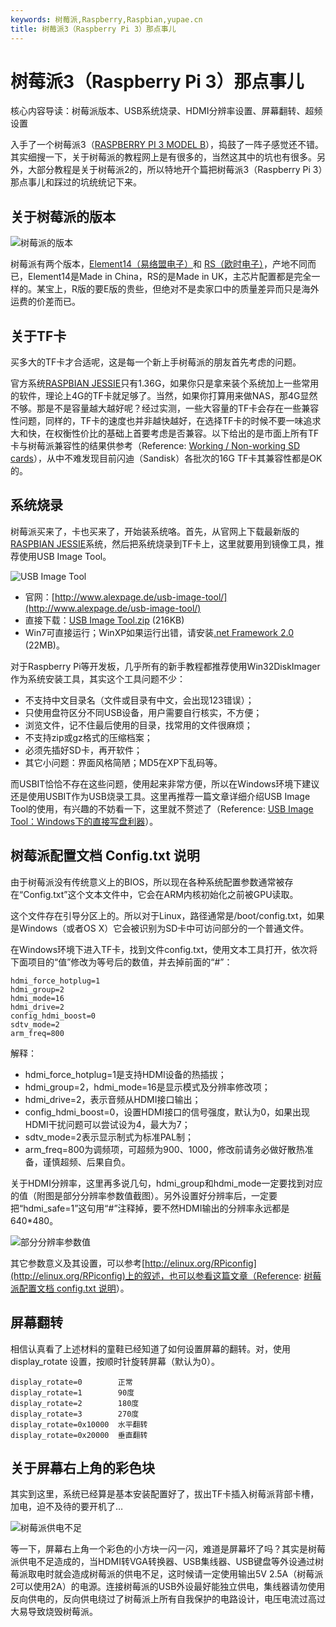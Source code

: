 ```yaml
---
keywords: 树莓派,Raspberry,Raspbian,yupae.cn
title: 树莓派3（Raspberry Pi 3）那点事儿
---
```


# 树莓派3（Raspberry Pi 3）那点事儿      

核心内容导读：树莓派版本、USB系统烧录、HDMI分辨率设置、屏幕翻转、超频设置

入手了一个树莓派3（[RASPBERRY PI 3 MODEL B](https://www.raspberrypi.org/products/raspberry-pi-3-model-b/)），捣鼓了一阵子感觉还不错。其实细搜一下，关于树莓派的教程网上是有很多的，当然这其中的坑也有很多。另外，大部分教程是关于树莓派2的，所以特地开个篇把树莓派3（Raspberry Pi 3）那点事儿和踩过的坑统统记下来。

## 关于树莓派的版本

![树莓派的版本](http://www.yupae.net/images/raspberryforversion.jpg)

树莓派有两个版本，[Element14（易络盟电子）](http://cn.element14.com/)和 [RS（欧时电子）](http://china.rs-online.com/web/)，产地不同而已，Element14是Made in China，RS的是Made in UK，主芯片配置都是完全一样的。某宝上，R版的要E版的贵些，但绝对不是卖家口中的质量差异而只是海外运费的价差而已。

## 关于TF卡

买多大的TF卡才合适呢，这是每一个新上手树莓派的朋友首先考虑的问题。

官方系统[RASPBIAN JESSIE](https://www.raspberrypi.org/downloads/raspbian/)只有1.36G，如果你只是拿来装个系统加上一些常用的软件，理论上4G的TF卡就足够了。当然，如果你打算用来做NAS，那4G显然不够。那是不是容量越大越好呢？经过实测，一些大容量的TF卡会存在一些兼容性问题，同样的，TF卡的速度也并非越快越好，在选择TF卡的时候不要一味追求大和快，在权衡性价比的基础上首要考虑是否兼容。以下给出的是市面上所有TF卡与树莓派兼容性的结果供参考（Reference: [Working / Non-working SD cards](http://elinux.org/RPi_SD_cards)），从中不难发现目前闪迪（Sandisk）各批次的16G TF卡其兼容性都是OK的。

## 系统烧录

树莓派买来了，卡也买来了，开始装系统咯。首先，从官网上下载最新版的[RASPBIAN JESSIE](https://www.raspberrypi.org/downloads/raspbian/)系统，然后把系统烧录到TF卡上，这里就要用到镜像工具，推荐使用USB Image Tool。

![USB Image Tool](http://segmentfault.com/img/bVciD3)

*   官网：[http://www.alexpage.de/usb-image-tool/](http://www.alexpage.de/usb-image-tool/)
*   直接下载：[USB Image Tool.zip](http://pan.baidu.com/share/link?shareid=4232180688&amp;uk=605377859) (216KB)
*   Win7可直接运行；WinXP如果运行出错，请安装[.net Framework 2.0](https://www.microsoft.com/zh-cn/download/details.aspx?id=1639) (22MB)。

对于Raspberry Pi等开发板，几乎所有的新手教程都推荐使用Win32DiskImager作为系统安装工具，其实这个工具问题不少：

*   不支持中文目录名（文件或目录有中文，会出现123错误）；
*   只使用盘符区分不同USB设备，用户需要自行核实，不方便；
*   浏览文件，记不住最后使用的目录，找常用的文件很麻烦；
*   不支持zip或gz格式的压缩档案；
*   必须先插好SD卡，再开软件；
*   其它小问题：界面风格简陋；MD5在XP下乱码等。

而USBIT恰恰不存在这些问题，使用起来非常方便，所以在Windows环境下建议还是使用USBIT作为USB烧录工具。这里再推荐一篇文章详细介绍USB Image Tool的使用，有兴趣的不妨看一下，这里就不赘述了（Reference: [USB Image Tool：Windows下的直接写盘利器](https://segmentfault.com/a/1190000000492510)）。

## 树莓派配置文档 Config.txt 说明

由于树莓派没有传统意义上的BIOS，所以现在各种系统配置参数通常被存在“Config.txt”这个文本文件中，它会在ARM内核初始化之前被GPU读取。

这个文件存在引导分区上的。所以对于Linux，路径通常是/boot/config.txt，如果是Windows（或者OS X）它会被识别为SD卡中可访问部分的一个普通文件。

在Windows环境下进入TF卡，找到文件config.txt，使用文本工具打开，依次将下面项目的“值”修改为等号后的数值，并去掉前面的“#”：

```
hdmi_force_hotplug=1
hdmi_group=2
hdmi_mode=16
hdmi_drive=2
config_hdmi_boost=0
sdtv_mode=2
arm_freq=800  
```


解释：

*   hdmi_force_hotplug=1是支持HDMI设备的热插拔；
*   hdmi_group=2，hdmi_mode=16是显示模式及分辨率修改项；
*   hdmi_drive=2，表示音频从HDMI接口输出；
*   config_hdmi_boost=0，设置HDMI接口的信号强度，默认为0，如果出现HDMI干扰问题可以尝试设为4，最大为7；
*   sdtv_mode=2表示显示制式为标准PAL制；
*   arm_freq=800为调频项，可超频为900、1000，修改前请务必做好散热准备，谨慎超频、后果自负。

关于HDMI分辨率，这里再多说几句，hdmi_group和hdmi_mode一定要找到对应的值（附图是部分分辨率参数值截图）。另外设置好分辨率后，一定要把“hdmi_safe=1”这句用“#”注释掉，要不然HDMI输出的分辨率永远都是640*480。

![部分分辨率参数值](http://www.yupae.net/images/raspberryhdmi.png)

其它参数意义及其设置，可以参考[http://elinux.org/RPiconfig](http://elinux.org/RPiconfig)上的叙述，也可以参看这篇文章（Reference: [树莓派配置文档 config.txt 说明](http://shumeipai.nxez.com/2015/11/23/raspberry-pi-configuration-file-config-txt-nstructions.html)）。

## 屏幕翻转

相信认真看了上述材料的童鞋已经知道了如何设置屏幕的翻转。对，使用 display_rotate 设置，按顺时针旋转屏幕（默认为0）。


```
display_rotate=0        正常
display_rotate=1        90度
display_rotate=2        180度
display_rotate=3        270度
display_rotate=0x10000  水平翻转
display_rotate=0x20000  垂直翻转
```

## 关于屏幕右上角的彩色块

其实到这里，系统已经算是基本安装配置好了，拔出TF卡插入树莓派背部卡槽，加电，迫不及待的要开机了…

![树莓派供电不足](http://www.yupae.net/images/raspberryblink.jpg)

等一下，屏幕右上角一个彩色的小方块一闪一闪，难道是屏幕坏了吗？其实是树莓派供电不足造成的，当HDMI转VGA转换器、USB集线器、USB键盘等外设通过树莓派取电时就会造成树莓派的供电不足，这时候请一定使用输出5V  2.5A（树莓派2可以使用2A）的电源。连接树莓派的USB外设最好能独立供电，集线器请勿使用反向供电的，反向供电绕过了树莓派上所有自我保护的电路设计，电压电流过高过大易导致烧毁树莓派。

    